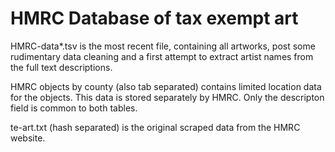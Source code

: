 HMRC Database of tax exempt art
============

HMRC-data*.tsv is the most recent file, containing all artworks, post some rudimentary data cleaning and a first attempt to extract artist names from the full text descriptions.

HMRC objects by county (also tab separated) contains limited location data for the objects. This data is stored separately by HMRC. Only the descripton field is common to both tables.

te-art.txt (hash separated) is the original scraped data from the HMRC website.

